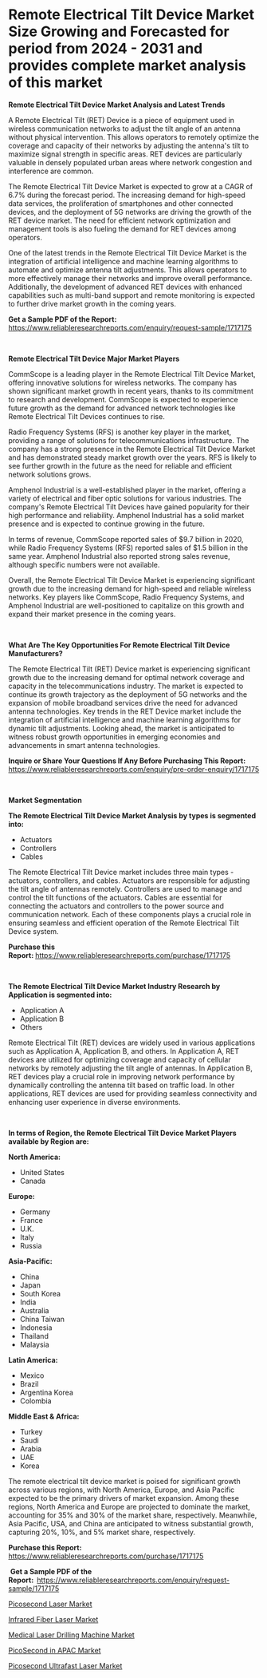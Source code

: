 <p><h1>Remote Electrical Tilt Device Market Size Growing and Forecasted for period from 2024 - 2031 and provides complete market analysis of this market</h1></p><p><strong>Remote Electrical Tilt Device Market Analysis and Latest Trends</strong></p>
<p><p>A Remote Electrical Tilt (RET) Device is a piece of equipment used in wireless communication networks to adjust the tilt angle of an antenna without physical intervention. This allows operators to remotely optimize the coverage and capacity of their networks by adjusting the antenna's tilt to maximize signal strength in specific areas. RET devices are particularly valuable in densely populated urban areas where network congestion and interference are common.</p><p>The Remote Electrical Tilt Device Market is expected to grow at a CAGR of 6.7% during the forecast period. The increasing demand for high-speed data services, the proliferation of smartphones and other connected devices, and the deployment of 5G networks are driving the growth of the RET device market. The need for efficient network optimization and management tools is also fueling the demand for RET devices among operators.</p><p>One of the latest trends in the Remote Electrical Tilt Device Market is the integration of artificial intelligence and machine learning algorithms to automate and optimize antenna tilt adjustments. This allows operators to more effectively manage their networks and improve overall performance. Additionally, the development of advanced RET devices with enhanced capabilities such as multi-band support and remote monitoring is expected to further drive market growth in the coming years.</p></p>
<p><strong>Get a Sample PDF of the Report:&nbsp;</strong> <a href="https://www.reliableresearchreports.com/enquiry/request-sample/1717175">https://www.reliableresearchreports.com/enquiry/request-sample/1717175</a></p>
<p>&nbsp;</p>
<p><strong>Remote Electrical Tilt Device Major Market Players</strong></p>
<p><p>CommScope is a leading player in the Remote Electrical Tilt Device Market, offering innovative solutions for wireless networks. The company has shown significant market growth in recent years, thanks to its commitment to research and development. CommScope is expected to experience future growth as the demand for advanced network technologies like Remote Electrical Tilt Devices continues to rise.</p><p>Radio Frequency Systems (RFS) is another key player in the market, providing a range of solutions for telecommunications infrastructure. The company has a strong presence in the Remote Electrical Tilt Device Market and has demonstrated steady market growth over the years. RFS is likely to see further growth in the future as the need for reliable and efficient network solutions grows.</p><p>Amphenol Industrial is a well-established player in the market, offering a variety of electrical and fiber optic solutions for various industries. The company's Remote Electrical Tilt Devices have gained popularity for their high performance and reliability. Amphenol Industrial has a solid market presence and is expected to continue growing in the future.</p><p>In terms of revenue, CommScope reported sales of $9.7 billion in 2020, while Radio Frequency Systems (RFS) reported sales of $1.5 billion in the same year. Amphenol Industrial also reported strong sales revenue, although specific numbers were not available.</p><p>Overall, the Remote Electrical Tilt Device Market is experiencing significant growth due to the increasing demand for high-speed and reliable wireless networks. Key players like CommScope, Radio Frequency Systems, and Amphenol Industrial are well-positioned to capitalize on this growth and expand their market presence in the coming years.</p></p>
<p>&nbsp;</p>
<p><strong>What Are The Key Opportunities For Remote Electrical Tilt Device Manufacturers?</strong></p>
<p><p>The Remote Electrical Tilt (RET) Device market is experiencing significant growth due to the increasing demand for optimal network coverage and capacity in the telecommunications industry. The market is expected to continue its growth trajectory as the deployment of 5G networks and the expansion of mobile broadband services drive the need for advanced antenna technologies. Key trends in the RET Device market include the integration of artificial intelligence and machine learning algorithms for dynamic tilt adjustments. Looking ahead, the market is anticipated to witness robust growth opportunities in emerging economies and advancements in smart antenna technologies.</p></p>
<p><strong>Inquire or Share Your Questions If Any Before Purchasing This Report:</strong> <a href="https://www.reliableresearchreports.com/enquiry/pre-order-enquiry/1717175">https://www.reliableresearchreports.com/enquiry/pre-order-enquiry/1717175</a></p>
<p>&nbsp;</p>
<p><strong>Market Segmentation</strong></p>
<p><strong>The Remote Electrical Tilt Device Market Analysis by types is segmented into:</strong></p>
<p><ul><li>Actuators</li><li>Controllers</li><li>Cables</li></ul></p>
<p><p>The Remote Electrical Tilt Device market includes three main types - actuators, controllers, and cables. Actuators are responsible for adjusting the tilt angle of antennas remotely. Controllers are used to manage and control the tilt functions of the actuators. Cables are essential for connecting the actuators and controllers to the power source and communication network. Each of these components plays a crucial role in ensuring seamless and efficient operation of the Remote Electrical Tilt Device system.</p></p>
<p><strong>Purchase this Report:&nbsp;</strong><a href="https://www.reliableresearchreports.com/purchase/1717175">https://www.reliableresearchreports.com/purchase/1717175</a></p>
<p>&nbsp;</p>
<p><strong>The Remote Electrical Tilt Device Market Industry Research by Application is segmented into:</strong></p>
<p><ul><li>Application A</li><li>Application B</li><li>Others</li></ul></p>
<p><p>Remote Electrical Tilt (RET) devices are widely used in various applications such as Application A, Application B, and others. In Application A, RET devices are utilized for optimizing coverage and capacity of cellular networks by remotely adjusting the tilt angle of antennas. In Application B, RET devices play a crucial role in improving network performance by dynamically controlling the antenna tilt based on traffic load. In other applications, RET devices are used for providing seamless connectivity and enhancing user experience in diverse environments.</p></p>
<p>&nbsp;</p>
<p><strong>In terms of Region, the Remote Electrical Tilt Device Market Players available by Region are:</strong></p>
<p>
    <p> <strong> North America: </strong>
        <ul>
            <li>United States</li>
            <li>Canada</li>
        </ul>
        </p> 
    <p> <strong> Europe: </strong>
        <ul>
            <li>Germany</li>
            <li>France</li>
            <li>U.K.</li>
            <li>Italy</li>
            <li>Russia</li>
        </ul>
        </p> 
    <p> <strong> Asia-Pacific: </strong>
        <ul>
            <li>China</li>
            <li>Japan</li>
            <li>South Korea</li>
            <li>India</li>
            <li>Australia</li>
            <li>China Taiwan</li>
            <li>Indonesia</li>
            <li>Thailand</li>
            <li>Malaysia</li>
        </ul>
        </p> 
    <p> <strong> Latin America: </strong>
        <ul>
            <li>Mexico</li>
            <li>Brazil</li>
            <li>Argentina Korea</li>
            <li>Colombia</li>
        </ul>
        </p> 
    <p> <strong> Middle East & Africa: </strong>
        <ul>
            <li>Turkey</li>
            <li>Saudi</li>
            <li>Arabia</li>
            <li>UAE</li>
            <li>Korea</li>
        </ul>
    </p>
    </p>
<p><p>The remote electrical tilt device market is poised for significant growth across various regions, with North America, Europe, and Asia Pacific expected to be the primary drivers of market expansion. Among these regions, North America and Europe are projected to dominate the market, accounting for 35% and 30% of the market share, respectively. Meanwhile, Asia Pacific, USA, and China are anticipated to witness substantial growth, capturing 20%, 10%, and 5% market share, respectively.</p></p>
<p><strong>Purchase this Report: </strong><a href="https://www.reliableresearchreports.com/purchase/1717175">https://www.reliableresearchreports.com/purchase/1717175</a></p>
<p>&nbsp;<strong>Get a Sample PDF of the Report:&nbsp;&nbsp;</strong><a href="https://www.reliableresearchreports.com/enquiry/request-sample/1717175">https://www.reliableresearchreports.com/enquiry/request-sample/1717175</a></p>
<p><strong></strong></p>
<p><p><a href="https://github.com/PeterParrish5/Market-Research-Report-List-3/blob/main/picosecond-laser-market.md">Picosecond Laser Market</a></p><p><a href="https://github.com/jhcraigie/Market-Research-Report-List-2/blob/main/infrared-fiber-laser-market.md">Infrared Fiber Laser Market</a></p><p><a href="https://github.com/sonuprakash1/Market-Research-Report-List-1/blob/main/medical-laser-drilling-machine-market.md">Medical Laser Drilling Machine Market</a></p><p><a href="https://github.com/Whitneyboyettebo9kiw7yr13/Market-Research-Report-List-1/blob/main/picosecond-in-apac-market.md">PicoSecond in APAC Market</a></p><p><a href="https://github.com/laholand/Market-Research-Report-List-2/blob/main/picosecond-ultrafast-laser-market.md">Picosecond Ultrafast Laser Market</a></p></p>